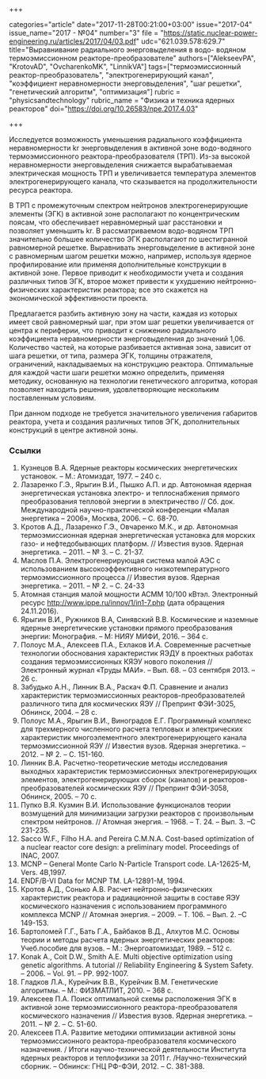 +++

categories="article"
date="2017-11-28T00:21:00+03:00"
issue="2017-04"
issue_name="2017 - №04"
number="3"
file = "https://static.nuclear-power-engineering.ru/articles/2017/04/03.pdf"
udc="621.039.578:629.7"
title="Выравнивание радиального энерговыделения в водо- водяном термоэмиссионном реакторе-преобразователе"
authors=["AlekseevPA", "KrotovAD", "OvcharenkoMK", "LinnikVA"]
tags=["термоэмиссионный реактор-преобразователь", "электрогенерирующий канал", "коэффициент неравномерности энерговыделения", "шаг решетки", "генетический алгоритм", "оптимизация"]
rubric = "physicsandtechnology"
rubric_name = "Физика и техника ядерных реакторов"
doi="https://doi.org/10.26583/npe.2017.4.03"

+++

Исследуется возможность уменьшения радиального коэффициента неравномерности kr энерговыделения в активной зоне водо-водяного термоэмиссионного реактора-преобразователя (ТРП). Из-за высокой неравномерности энерговыделения снижается вырабатываемая электрическая мощность ТРП и увеличивается температура элементов электрогенерирующего канала, что сказывается на продолжительности ресурса реактора. 

В ТРП с промежуточным спектром нейтронов электрогенерирующие элементы (ЭГК) в активной зоне располагают по концентрическим поясам, что обеспечивает неравномерный шаг расстановки и позволяет уменьшить kr. В рассматриваемом водо-водяном ТРП значительно большее количество ЭГК располагают по шестигранной равномерной решетке. Выравнивать энерговыделение в активной зоне с равномерным шагом решетки можно, например, используя ядерное профилирование или применяя дополнительные конструкции в активной зоне. Первое приводит к необходимости учета и создания различных типов ЭГК, второе может привести к ухудшению нейтронно-физических характеристик реактора; все это скажется на экономической эффективности проекта.

Предлагается разбить активную зону на части, каждая из которых имеет свой равномерный шаг, при этом шаг решетки увеличивается от центра к периферии, что приводит к снижению радиального коэффициента неравномерности энерговыделения до значений 1,06. Количество частей, на которые разбивается активная зона, зависит от шага решетки, от типа, размера ЭГК, толщины отражателя, ограничений, накладываемых на конструкцию реактора. Оптимальные для каждой части шаги решетки можно определить, применяя методику, основанную на технологии генетического алгоритма, которая позволяет находить решения, удовлетворяющие нескольким поставленным условиям.

При данном подходе не требуется значительного увеличения габаритов реактора, учета и создания различных типов ЭГК, дополнительных конструкций в центре активной зоны.

### Ссылки

1. Кузнецов В.А. Ядерные реакторы космических энергетических установок. – М.: Атомиздат, 1977. – 240 с.
2. Лазаренко Г.Э., Ярыгин В.И., Пышко А.П. и др. Автономная ядерная энергетическая установка электро- и теплоснабжения прямого преобразования тепловой энергии в электричество // Сб. док. Международной научно-практической конференции «Малая энергетика – 2006», Москва, 2006. – С. 68-70.
3. Кротов А.Д., Лазаренко Г.Э., Овчаренко М.К., и др. Автономная термоэмиссионная ядерная энергетическая установка для морских газо- и нефтедобывающих платформ. // Известия вузов. Ядерная энергетика. – 2011. – № 3. – С. 21-37.
4. Маслов П.А. Электрогенерирующая система малой АЭС с использованием высокоэффективного низкотемпературного термоэмиссионного процесса // Известия вузов. Ядерная энергетика. – 2011. – № 2. – С. 24-33
5. Атомная станция малой мощности АСММ 10/100 кВтэл. Электронный ресурс http://www.ippe.ru/innov/1/in1-7.php (дата обращения 24.11.2016).
6. Ярыгин В.И., Ружников В.А, Синявский В.В. Космические и наземные ядерные энергетические установки прямого преобразования энергии: Монография. – М: НИЯУ МИФИ, 2016. – 364 с.
7. Полоус М.А., Алексеев П.А., Ехлаков И.А. Современные расчетные технологии обоснования характеристик ЯЭДУ в проектных работах создания термоэмиссионных КЯЭУ нового поколения // Электронный журнал «Труды МАИ». – Вып. 68. – 03 сентября 2013. – 26 с.
8. Забудько А.Н., Линник В.А., Раскач Ф.П. Сравнение и анализ характеристик термоэмиссионных реакторов-преобразователей различного типа для космических ЯЭУ // Препринт ФЭИ-3025, Обнинск, 2004. – 28 с.
9. Полоус М.А., Ярыгин В.И., Виноградов Е.Г. Программный комплекс для трехмерного численного расчета тепловых и электрических характеристик многоэлементного электрогенерирующего канала термоэмиссионной ЯЭУ // Известия вузов. Ядерная энергетика. – 2012. – № 2. – С. 151-160.
10. Линник В.А. Расчетно-теоретические методы исследования выходных характеристик термоэмиссионных электрогенерирующих элементов, электрогенерирующих сборок (каналов) и реакторов-преобразователей космических ЯЭУ // Препринт ФЭИ-3058, Обнинск, 2005. – 70 с.
11. Пупко В.Я. Кузмин В.И. Использование функционалов теории возмущений для минимизации загрузки реакторов с произвольным спектром нейтронов. // Атомная энергия. – 1968. – Т. 24. – Вып. 3. –С 231-235.
12. Sacco W.F., Filho H.A. and Pereira C.M.N.A. Cost-based optimization of a nuclear reactor core design: a preliminary model. Proceedings of INAC, 2007.
13. MCNP – General Monte Carlo N-Particle Transport code. LA-12625-M, Vers. 4B,1997.
14. ENDF/B-VI Data for MCNP TM. LA-12891-M, 1994.
15. Кротов А.Д., Сонько А.В. Расчет нейтронно-физических характеристик реактора и радиационной защиты в составе ЯЭУ космического назначения с использованием программного комплекса MCNP // Атомная энергия. – 2009. – Т. 106. – Вып. 2. –С 149-153.
16. Бартоломей Г.Г., Бать Г.А., Байбаков В.Д., Алхутов М.С. Основы теории и методы расчета ядерных энергетических реакторов: Учеб.пособие для вузов. – М.: Энергоатомиздат, 1989. – 512 с.
17. Konak A., Coit D.W., Smith A.E. Multi objective optimization using genetic algorithms. A tutorial // Reliability Engineering & System Safety. – 2006. – Vol. 91. – PP. 992-1007.
18. Гладков Л.А., Курейчик В.В., Курейчик В.М. Генетические алгоритмы. – М.: ФИЗМАТЛИТ, 2010. – 368 с.
19. Алексеев П.А. Поиск оптимальной схемы расположения ЭГК в активной зоне термоэмиссионного реактора-преобразователя космического назначения // Известия вузов. Ядерная энергетика. – 2011. – № 2. – С. 51-60.
20. Алексеев П.А. Развитие методики оптимизации активной зоны термоэмиссионного реактора-преобразователя космического назначения. / Итоги научно-технической деятельности Института ядерных реакторов и теплофизики за 2011 г. /Научно-технический сборник. – Обнинск: ГНЦ РФ-ФЭИ, 2012. – С. 381-388.